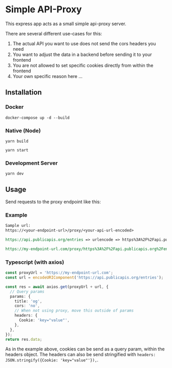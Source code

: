 # Simple API-Proxy

This express app acts as a small simple api-proxy server.

There are several different use-cases for this:

1. The actual API you want to use does not send the cors headers you need
2. You want to adjust the data in a backend before sending it to your frontend
3. You are not allowed to set specific cookies directly from within the frontend
4. Your own specific reason here ...

## Installation

### Docker

```shell
docker-compose up -d --build
```

### Native (Node)

```shell
yarn build
```

```shell
yarn start
```

### Development Server

```shell
yarn dev
```

## Usage

Send requests to the proxy endpoint like this:

### Example

```rest
Sample url:
https://<your-endpoint-url>/proxy/<your-api-url-encoded>

https://api.publicapis.org/entries => urlencode => https%3A%2F%2Fapi.publicapis.org%2Fentries

https://my-endpoint-url.com/proxy/https%3A%2F%2Fapi.publicapis.org%2Fentries
```

### Typescript (with axios)

```typescript
const proxyUrl = 'https://my-endpoint-url.com';
const url = encodeURIComponent('https://api.publicapis.org/entries');

const res = await axios.get(proxyUrl + url, {
  // Query params
  params: {
    title: 'og',
    cors: 'no',
    // When not using proxy, move this outside of params
    headers: {
      Cookie: 'key="value"',
    },
  },
});
return res.data;
```

As in the example above, cookies can be send as a query param, within the headers object.
The headers can also be send stringified with `headers: JSON.stringify({Cookie: 'key="value"'}),`.
